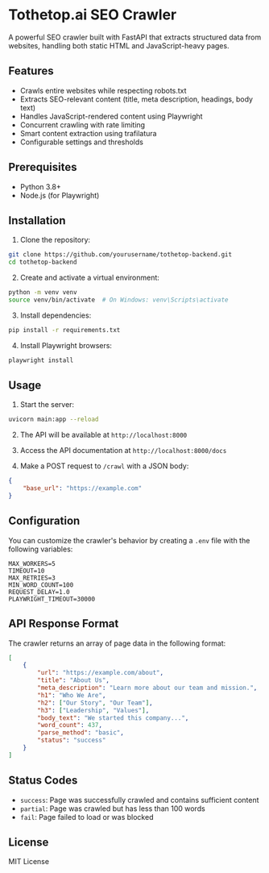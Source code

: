 # Tothetop.ai SEO Crawler

A powerful SEO crawler built with FastAPI that extracts structured data from websites, handling both static HTML and JavaScript-heavy pages.

## Features

- Crawls entire websites while respecting robots.txt
- Extracts SEO-relevant content (title, meta description, headings, body text)
- Handles JavaScript-rendered content using Playwright
- Concurrent crawling with rate limiting
- Smart content extraction using trafilatura
- Configurable settings and thresholds

## Prerequisites

- Python 3.8+
- Node.js (for Playwright)

## Installation

1. Clone the repository:
```bash
git clone https://github.com/yourusername/tothetop-backend.git
cd tothetop-backend
```

2. Create and activate a virtual environment:
```bash
python -m venv venv
source venv/bin/activate  # On Windows: venv\Scripts\activate
```

3. Install dependencies:
```bash
pip install -r requirements.txt
```

4. Install Playwright browsers:
```bash
playwright install
```

## Usage

1. Start the server:
```bash
uvicorn main:app --reload
```

2. The API will be available at `http://localhost:8000`

3. Access the API documentation at `http://localhost:8000/docs`

4. Make a POST request to `/crawl` with a JSON body:
```json
{
    "base_url": "https://example.com"
}
```

## Configuration

You can customize the crawler's behavior by creating a `.env` file with the following variables:

```env
MAX_WORKERS=5
TIMEOUT=10
MAX_RETRIES=3
MIN_WORD_COUNT=100
REQUEST_DELAY=1.0
PLAYWRIGHT_TIMEOUT=30000
```

## API Response Format

The crawler returns an array of page data in the following format:

```json
[
    {
        "url": "https://example.com/about",
        "title": "About Us",
        "meta_description": "Learn more about our team and mission.",
        "h1": "Who We Are",
        "h2": ["Our Story", "Our Team"],
        "h3": ["Leadership", "Values"],
        "body_text": "We started this company...",
        "word_count": 437,
        "parse_method": "basic",
        "status": "success"
    }
]
```

## Status Codes

- `success`: Page was successfully crawled and contains sufficient content
- `partial`: Page was crawled but has less than 100 words
- `fail`: Page failed to load or was blocked

## License

MIT License 